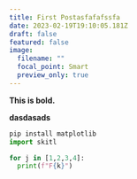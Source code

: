 ```yaml
---
title: First Postasfafafssfa
date: 2023-02-19T19:10:05.181Z
draft: false
featured: false
image:
  filename: ""
  focal_point: Smart
  preview_only: true
---
```

**This is bold.**



**dasdasads**

```python
pip install matplotlib
import skitl

for j in [1,2,3,4]:
  print(f"F{k}")
```